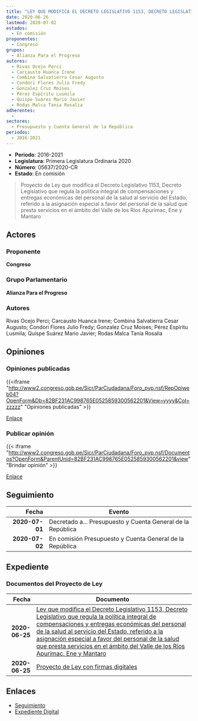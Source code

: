 ```yaml
---
title: "LEY QUE MODIFICA EL DECRETO LEGISLATIVO 1153, DECRETO LEGISLATIVO QUE REGULA LA POLÍTICA INTEGRAL DE COMPENSACIONES Y ENTREGAS ECONÓMICAS DEL PERSONAL DE LA SALUD AL SERVICIO DEL ESTADO, REFERIDO A LA ASIGNACIÓN ESPECIAL A FAVOR PERSONAL DE LA SALUD QUE PRESTA SERVICIOS EN EL ÁMBITO DEL VALLE DE LOS RÍOS APURÍMAC, ENE Y MANTARO"
date: 2020-06-26
lastmod: 2020-07-02
estados: 
  - En comisión
proponentes: 
  - Congreso
grupos: 
  - Alianza Para el Progreso
autores: 
  - Rivas Ocejo Perci
  - Carcausto Huanca Irene
  - Combina Salvatierra Cesar Augusto
  - Condori Flores Julio Fredy
  - Gonzalez Cruz Moises
  - Pérez Espíritu Lusmila
  - Quispe Suárez Mario Javier
  - Rodas Malca Tania Rosalia
adherentes: 
  - 
sectores: 
  - Presupuesto y Cuenta General de la República
periodos: 
  - 2016-2021
---
```


- **Periodo**: 2016-2021
- **Legislatura**: Primera Legislatura Ordinaria 2020
- **Número**: 05637/2020-CR
- **Estado**: En comisión

> Proyecto de Ley que modifica el Decreto Legislativo 1153, Decreto Legislativo que regula la política integral de compensaciones y entregas económicas del personal de la salud al servicio del Estado, referido a la asignación especial a favor del personal de la salud que presta servicios en el ámbito del Valle de los Ríos Apurímac, Ene y Mantaro


## Actores

### Proponente

**Congreso**

### Grupo Parlamentario

**Alianza Para el Progreso**

### Autores

Rivas Ocejo Perci; Carcausto Huanca Irene; Combina Salvatierra Cesar Augusto; Condori Flores Julio Fredy; Gonzalez Cruz Moises; Pérez Espíritu Lusmila; Quispe Suárez Mario Javier; Rodas Malca Tania Rosalia


## Opiniones

### Opiniones publicadas

{{<iframe "http://www2.congreso.gob.pe/Sicr/ParCiudadana/Foro_pvp.nsf/RepOpiweb04?OpenForm&Db=82BF231AC998765E0525859300562201&View=yyyy&Col=zzzzz" "Opiniones publicadas" >}}

[Enlace](http://www2.congreso.gob.pe/Sicr/ParCiudadana/Foro_pvp.nsf/RepOpiweb04?OpenForm&Db=82BF231AC998765E0525859300562201&View=yyyy&Col=zzzzz)
### Publicar opinión

{{< iframe "http://www2.congreso.gob.pe/Sicr/ParCiudadana/Foro_pvp.nsf/Documentos?OpenForm&ParentUnid=82BF231AC998765E0525859300562201&view" "Brindar opinión" >}}

[Enlace](http://www2.congreso.gob.pe/Sicr/ParCiudadana/Foro_pvp.nsf/Documentos?OpenForm&ParentUnid=82BF231AC998765E0525859300562201&view)

## Seguimiento

| Fecha | Evento |
|------:|--------|
| **2020-07-01** | Decretado a... Presupuesto y Cuenta General de la República|
| **2020-07-02** | En comisión Presupuesto y Cuenta General de la República|


## Expediente


### Documentos del Proyecto de Ley

| Fecha | Documento |
|------:|--------|
| **2020-06-25** | [Ley que modifica el Decreto Legislativo 1153, Decreto Legislativo que regula la política integral de compensaciones y entregas económicas del personal de la salud al servicio del Estado, referido a la asignación especial a favor del personal de la salud que presta servicios en el ámbito del Valle de los Ríos Apurímac, Ene y Mantaro](http://www.leyes.congreso.gob.pe/Documentos/2016_2021/Proyectos_de_Ley_y_de_Resoluciones_Legislativas/PL05637-20200625.pdf) |
| **2020-06-25** | [Proyecto de Ley con firmas digitales](http://www.leyes.congreso.gob.pe/Documentos/2016_2021/Proyectos_de_Ley_y_de_Resoluciones_Legislativas/Proyectos_Firmas_digitales/PL05637.pdf) |

## Enlaces 

- [Seguimiento](http://www2.congreso.gob.pe/Sicr/TraDocEstProc/CLProLey2016.nsf/f7fff46988ca05b1052578e100829cc7/9b13602354d4079d0525859300796d91?OpenDocument)
- [Expediente Digital](http://www2.congreso.gob.pe/Sicr/TraDocEstProc/CLProLey2016.nsf/f7fff46988ca05b1052578e100829cc7/9b13602354d4079d0525859300796d91?OpenDocument&Click=05257FB7005EB655.eb71d0cf91d8294e05256cdf006b5706/$Body/0.1C6C)
